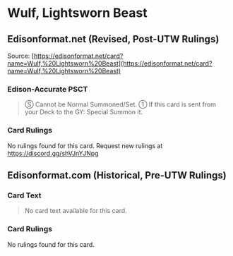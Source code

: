 # Wulf, Lightsworn Beast

## Edisonformat.net (Revised, Post-UTW Rulings)

Source: [https://edisonformat.net/card?name=Wulf,%20Lightsworn%20Beast](https://edisonformat.net/card?name=Wulf,%20Lightsworn%20Beast)

### Edison-Accurate PSCT

> Ⓢ Cannot be Normal Summoned/Set.
> ① If this card is sent from your Deck to the GY: Special Summon it.

### Card Rulings

No rulings found for this card. Request new rulings at https://discord.gg/shVJnYJNpg


## Edisonformat.com (Historical, Pre-UTW Rulings)

### Card Text

> No card text available for this card.

### Card Rulings

No rulings found for this card.


